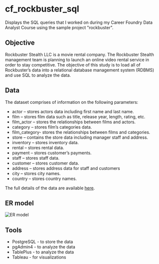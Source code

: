# cf_rockbuster_sql

Displays the SQL queries that I worked on during my Career Foundry Data Analyst Course using the sample project "rockbuster".

## Objective
<!--  ![instacart logo](https://github.com/humeranoor/cf-instacart/blob/main/instacart-logo.jpg) -->

Rockbuster Stealth LLC is a movie rental company. The Rockbuster Stealth management team is planning to launch an online video rental service in order to stay competitive. The objective of this study is to load all of Rockbuster’s data into a relational database management system (RDBMS) and use SQL to analyze the data.

## Data
The dataset comprises of information on the following parameters:

- actor – stores actors data including first name and last name.
- film – stores film data such as title, release year, length, rating, etc.
- film_actor – stores the relationships between films and actors.
- category – stores film’s categories data.
- film_category- stores the relationships between films and categories.
- store – contains the store data including manager staff and address.
- inventory – stores inventory data.
- rental – stores rental data.
- payment – stores customer’s payments.
- staff – stores staff data.
- customer – stores customer data.
- address – stores address data for staff and customers
- city – stores city names.
- country – stores country names.

The full details of the data are available [here](https://www.postgresqltutorial.com/wp-content/uploads/2019/05/dvdrental.zip).

## ER model
![ER model](https://github.com/Voorman/cf_rockbuster_sql/blob/2c92847f93d3fb855d56621a58055705f854bc32/dvd-rental-sample-database-diagram.png)


## Tools
- PostgreSQL - to store the data
- pgAdmin4 - to analyze the data
- TablePlus - to analyze the data
- Tableau - for visualizations
